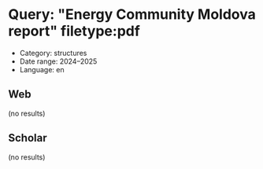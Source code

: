 # Query: "Energy Community Moldova report" filetype:pdf
- Category: structures
- Date range: 2024–2025
- Language: en

## Web

(no results)

## Scholar

(no results)

